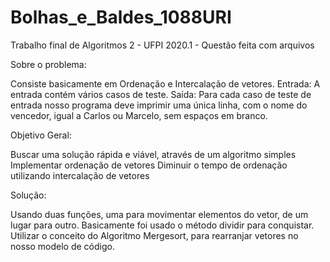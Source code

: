 # Bolhas_e_Baldes_1088URI
Trabalho final de Algoritmos 2 - UFPI 2020.1 - Questão feita com arquivos  

Sobre o problema:

Consiste basicamente em Ordenação e Intercalação de vetores.
Entrada: A entrada contém vários casos de teste.
Saída: Para cada caso de teste de entrada nosso programa deve imprimir uma única linha, com o nome do vencedor, igual a Carlos ou Marcelo, sem espaços em branco.


Objetivo Geral:

Buscar uma solução rápida e viável, através de um algoritmo simples
Implementar ordenação de vetores
Diminuir o tempo de ordenação utilizando intercalação de vetores


Solução:

Usando duas funções, uma para movimentar elementos do vetor, de um lugar para outro.
Basicamente foi usado o método dividir para conquistar.
Utilizar o conceito do Algoritmo Mergesort, para rearranjar vetores no nosso modelo de código. 

